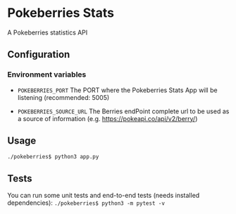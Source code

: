 # Pokeberries Stats

A Pokeberries statistics API


## Configuration
### Environment variables
- `POKEBERRIES_PORT`
The PORT where the Pokeberries Stats App will be listening (recommended: 5005)

- `POKEBERRIES_SOURCE_URL`
The Berries endPoint complete url to be used as a source of information (e.g. https://pokeapi.co/api/v2/berry/)


## Usage
`./pokeberries$ python3 app.py`

## Tests
You can run some unit tests and end-to-end tests (needs installed dependencies):
`./pokeberries$ python3 -m pytest -v`


